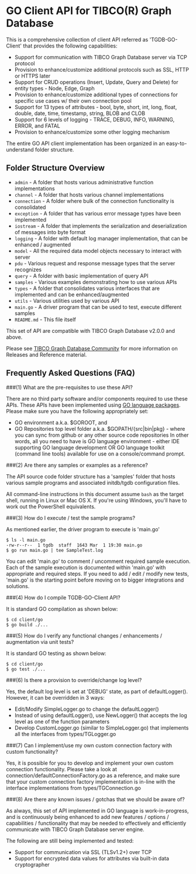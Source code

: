 # GO Client API for TIBCO(R) Graph Database

This is a comprehensive collection of client API referred as 'TGDB-GO-Client' that provides the following capabilities:
* Support for communication with TIBCO Graph Database server via TCP protocol
* Provision to enhance/customize additional protocols such as SSL, HTTP or HTTPS later
* Support for CRUD operations (Insert, Update, Query and Delete) for entity types - Node, Edge, Graph
* Provision to enhance/customize additional types of connections for specific use cases w/ their own connection pool
* Support for 13 types of attributes - bool, byte, short, int, long, float, double, date, time, timestamp, string, BLOB and CLOB
* Support for 6 levels of logging - TRACE, DEBUG, INFO, WARNING, ERROR, and FATAL
* Provision to enhance/customize some other logging mechanism

The entire GO API client implementation has been organized in an easy-to-understand folder structure.

## Folder Structure Overview
* `admin` - A folder that hosts various administrative function implementations
* `channel` - A folder that hosts various channel implementations
* `connection` - A folder where bulk of the connection functionality is consolidated
* `exception` - A folder that has various error message types have been implemented
* `iostream` - A folder that implements the serialization and deserialization of messages into byte format
* `logging` - A folder with default log manager implementation, that can be enhanced / augmented
* `model` - All the required data model objects necessary to interact with server
* `pdu` - Various request and response message types that the server recognizes
* `query` - A folder with basic implementation of query API
* `samples` - Various examples demonstrating how to use various APIs
* `types` - A folder that consolidates various interfaces that are implemented and can be enhanced/augmented
* `utils` - Various utilities used by various API
* `main.go` - A driver program that can be used to test, execute different samples
* `README.md` - This file itself

This set of API are compatible with TIBCO Graph Database v2.0.0 and above.

Please see [TIBCO Graph Database Community](https://community.tibco.com/products/tibco-graph-database) for more information on Releases and Reference material.

## Frequently Asked Questions (FAQ)

###(1) What are the pre-requisites to use these API?

There are no third party software and/or components required to use these APIs. These APIs have been implemented using
[GO language packages](https://golang.org/pkg/).
Please make sure you have the following appropriately set:
 * GO environment a.k.a. $GOROOT, and 
 * GO Repositories top level folder a.k.a. $GOPATH/{src|bin|pkg} - where you can sync from github or any other source code repositories
In other words, all you need to have is GO language environment - either IDE supporting GO language development OR GO language 
toolkit (command line tools) available for use on a console/command prompt.

###(2) Are there any samples or examples as a reference?

The API source code folder structure has a 'samples' folder that hosts various sample programs and associated
initdb/tgdb configuration files.
 
All command-line instructions in this document assume `bash` as the target shell, running in Linux or Mac OS X. 
If you're using Windows, you'll have to work out the PowerShell equivalents.

###(3) How do I execute / test the sample programs?

As mentioned earlier, the driver program to execute is 'main.go'
   
    $ ls -l main.go
    -rw-r--r--  1 tgdb  staff  1643 Mar  1 19:30 main.go
    $ go run main.go | tee SampleTest.log

You can edit 'main.go' to comment / uncomment required sample execution.
Each of the sample execution is documented within 'main.go' with appropriate and required steps. If you need to 
add / edit / modify new tests, 'main.go' is the starting point before moving on to bigger integrations and solutions.

###(4) How do I compile TGDB-GO-Client API?

It is standard GO compilation as shown below:
   
    $ cd client/go
    $ go build ./...

###(5) How do I verify any functional changes / enhancements / augmentation via unit tests?

It is standard GO testing as shown below:
   
    $ cd client/go
    $ go test ./...

###(6) Is there a provision to override/change log level?

Yes, the default log level is set at 'DEBUG' state, as part of defaultLogger(). However, it can be overridden in 3 ways:

* Edit/Modify SimpleLogger.go to change the defaultLogger()
* Instead of using defaultLogger(), use NewLogger() that accepts the log level as one of the function parameters
* Develop CustomLogger.go (similar to SimpleLogger.go) that implements all the interfaces from types/TGLogger.go

###(7) Can I implement/use my own custom connection factory with custom functionality?

Yes, it is possible for you to develop and implement your own custom connection functionality. 
Please take a look at connection/defaultConnectionFactory.go as a reference, and make sure that your custom
connection factory implementation is in-line with the interface implementations from types/TGConnection.go

###(8) Are there any known issues / gotchas that we should be aware of?

As always, this set of API implemented in GO language is work-in-progress, and is continuously being enhanced to add
new features / options / capabilities / functionality that may be needed to effectively and efficiently communicate
with TIBCO Graph Database server engine.

The following are still being implemented and tested:
* Support for communication via SSL (TLSv1.2+) over TCP
* Support for encrypted data values for attributes via built-in data cryptographer
